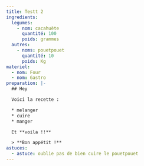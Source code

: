 ```yaml
---
title: Testt 2
ingredients:
  legumes:
    - nom: cacahuète
      quantité: 100
      poids: grammes
  autres:
    - noms: pouetpouet
      quantité: 10
      poids: Kg
materiel:
  - nom: Four
  - nom: Gastro
preparation: |-
  ## Hey

  Voici la recette :

  * melanger
  * cuire
  * manger

  Et **voila !!**

  > **Bon appétit !**
astuces:
  - astuce: oublie pas de bien cuire le pouetpouet
---
```

